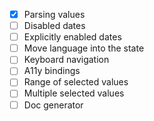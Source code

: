 - [x] Parsing values
- [ ] Disabled dates
- [ ] Explicitly enabled dates
- [ ] Move language into the state
- [ ] Keyboard navigation
- [ ] A11y bindings
- [ ] Range of selected values
- [ ] Multiple selected values
- [ ] Doc generator